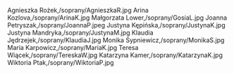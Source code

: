 Agnieszka Rożek,/soprany/AgnieszkaR.jpg
Arina Kozlova,/soprany/ArinaK.jpg
Małgorzata Lower,/soprany/GosiaL.jpg
Joanna Petryszak,/soprany/JoannaP.jpeg
Justyna Kępińska,/soprany/JustynaK.jpg
Justyna Mandryka,/soprany/JustynaM.jpg
Klaudia Jędrzejek,/soprany/KlaudiaJ.jpg
Monika Sypniewicz,/soprany/MonikaS.jpg
Maria Karpowicz,/soprany/MariaK.jpg
Teresa Wiącek,/soprany/TereskaW.jpg
Katarzyna Kamer,/soprany/KatarzynaK.jpg
Wiktoria Ptak,/soprany/WiktoriaP.jpg